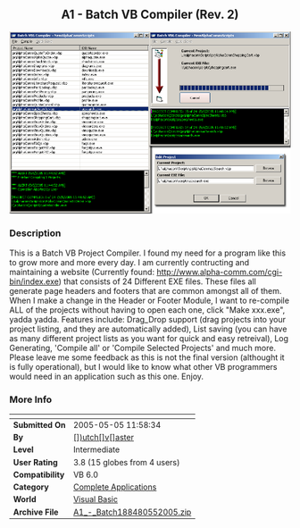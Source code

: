 ﻿<div align="center">

## A1 \- Batch VB Compiler \(Rev\. 2\)

<img src="PIC2005551212462945.gif">
</div>

### Description

This is a Batch VB Project Compiler. I found my need for a program like this to grow more and more every day. I am currently contructing and maintaining a website (Currently found: http://www.alpha-comm.com/cgi-bin/index.exe) that consists of 24 Different EXE files. These files all generate page headers and footers that are common amongst all of them. When I make a change in the Header or Footer Module, I want to re-compile ALL of the projects without having to open each one, click "Make xxx.exe", yadda yadda. Features include: Drag_Drop support (drag projects into your project listing, and they are automatically added), List saving (you can have as many different project lists as you want for quick and easy retreival), Log Generating, 'Compile all' or 'Compile Selected Projects' and much more. Please leave me some feedback as this is not the final version (althought it is fully operational), but I would like to know what other VB programmers would need in an application such as this one. Enjoy.
 
### More Info
 


<span>             |<span>
---                |---
**Submitted On**   |2005-05-05 11:58:34
**By**             |[\[\]\)utch\[\]v\[\]aster](https://github.com/Planet-Source-Code/PSCIndex/blob/master/ByAuthor/utch-v-aster.md)
**Level**          |Intermediate
**User Rating**    |3.8 (15 globes from 4 users)
**Compatibility**  |VB 6\.0
**Category**       |[Complete Applications](https://github.com/Planet-Source-Code/PSCIndex/blob/master/ByCategory/complete-applications__1-27.md)
**World**          |[Visual Basic](https://github.com/Planet-Source-Code/PSCIndex/blob/master/ByWorld/visual-basic.md)
**Archive File**   |[A1\_\-\_Batch188480552005\.zip](https://github.com/Planet-Source-Code/utch-v-aster-a1-batch-vb-compiler-rev-2__1-60375/archive/master.zip)








